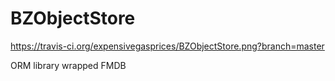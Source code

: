 BZObjectStore
=============
https://travis-ci.org/expensivegasprices/BZObjectStore.png?branch=master

ORM library wrapped FMDB
